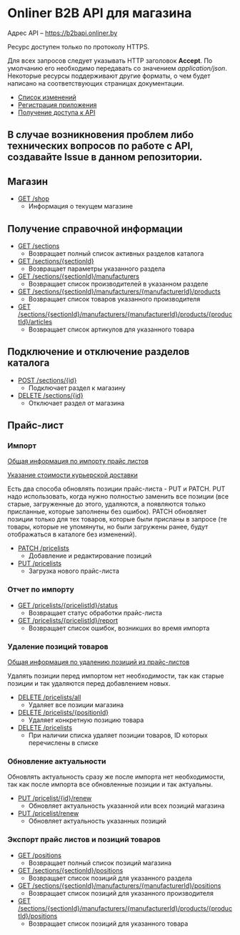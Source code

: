 # Onliner B2B API для магазина

Адрес API – https://b2bapi.onliner.by
  
Ресурс доступен только по протоколу HTTPS.

Для всех запросов следует указывать HTTP заголовок **Accept**. По умолчанию его необходимо передавать со значением *application/json*. Некоторые ресурсы поддерживают другие форматы, о чем будет написано на соответствующих страницах документации.

- [Список изменений](shop-changelog.md)
- [Регистрация приложения](docs/application.md)
- [Получение доступа к API](docs/oauth20.md)

## В случае возникновения проблем либо технических вопросов по работе с API, создавайте Issue в данном репозитории.

## Магазин

- [GET /shop](docs/shop/info.md)
    - Информация о текущем магазине

## Получение справочной информации

- [GET /sections](docs/catalog/sections.md)
    - Возвращает полный список активных разделов каталога
- [GET /sections/{sectionId}](docs/catalog/section.md)
    - Возвращает параметры указанного раздела
- [GET /sections/{sectionId}/manufacturers](docs/catalog/manufacturers.md)
    - Возвращает список производителей в указанном разделе
- [GET /sections/{sectionId}/manufacturers/{manufacturerId}/products](docs/catalog/products.md)
    - Возвращает список товаров указанного производителя
- [GET /sections/{sectionId}/manufacturers/{manufacturerId}/products/{productId}/articles](docs/catalog/articles.md)
    - Возвращает список артикулов для указанного товара

## Подключение и отключение разделов каталога
- [POST /sections/{id}](docs/shop/section/add.md)
    - Подключает раздел к магазину
- [DELETE /sections/{id}](docs/shop/section/remove.md)
    - Отключает раздел от магазина

## Прайс-лист

### Импорт

[Общая информация по импорту прайс листов](docs/price-lists/import/info.md)

[Указание стоимости курьерской доставки](docs/price-lists/import/courier_delivery.md)

Есть два способа обновлять позиции прайс-листа - PUT и PATCH.
PUT надо использовать, когда нужно полностью заменить все позиции (все старые, загруженные до этого, удаляются, а появляются только присланные, которые заполнены без ошибок). PATCH обновляет позиции только для тех товаров, которые были присланы в запросе (те товары, которые не упомянуты, но были загружены ранее, будут отображаться в каталоге без изменений).

- [PATCH /pricelists](docs/price-lists/import/update.md)
    - Добавление и редактирование позиций
- [PUT /pricelists](docs/price-lists/import/replace.md)
    - Загрузка нового прайс-листа

### Отчет по импорту

- [GET /pricelists/{pricelistId}/status](docs/price-lists/import/status.md)
    - Возвращает статус обработки прайс-листа
- [GET /pricelists/{pricelistId}/report](docs/price-lists/import/report.md)
    - Возвращает список ошибок, возникших во время импорта
    
### Удаление позиций товаров

[Общая информация по удалению позиций из прайс-листов](docs/price-lists/delete/info.md)

Удалять позиции перед импортом нет необходимости, так как старые позиции и так удаляются перед добавлением новых.

- [DELETE /pricelists/all](docs/price-lists/delete/all.md)
    - Удаляет все позиции магазина
- [DELETE /pricelists/{positionId}](docs/price-lists/delete/one.md)
    - Удаляет конкретную позицию товара
- [DELETE /pricelists](docs/price-lists/delete/list.md)
    - При наличии списка удаляет позиции товаров, ID которых перечислены в списке
    
### Обновление актуальности

Обновлять актуальность сразу же после импорта нет необходимости, так как после импорта все обновленные позиции и так актуальны.

- [PUT /pricelist/{id}/renew](docs/price-lists/renew.md)
    - Обновляет актуальность указанной или всех позиций магазина
- [PUT /pricelist/renew](docs/price-lists/renew-list.md)
    - Обновляет актуальность указанных позиций

### Экспорт прайс листов и позиций товаров

- [GET /positions](docs/price-lists/export/positions.md)
    - Возвращает полный список позиций магазина
- [GET /sections/{sectionId}/positions](docs/price-lists/export/sections.md)
    - Возвращает список позиций для указанного раздела
- [GET /sections/{sectionId}/manufacturers/{manufacturerId}/positions](docs/price-lists/export/manufacturers.md)
    - Возвращает список позиций для указанного производителя
- [GET /sections/{sectionId}/manufacturers/{manufacturerId}/products/{productId}/positions](docs/price-lists/export/products.md)
    - Возвращает список позиций для указанного товара
